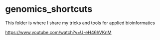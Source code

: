 # genomics_shortcuts

This folder is where I share my tricks and tools for applied bioinformatics


https://www.youtube.com/watch?v=U-eH46hVKnM
